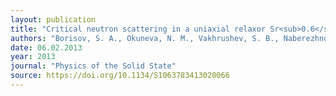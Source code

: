 ```yaml
---
layout: publication
title: "Critical neutron scattering in a uniaxial relaxor Sr<sub>0.6</sub>Ba<sub>0.4</sub>Nb<sub>2</sub>O<sub>6</sub>"
authors: "Borisov, S. A., Okuneva, N. M., Vakhrushev, S. B., Naberezhnov, A. A., Volk, T. R., & Filimonov, A. V."
date: 06.02.2013
year: 2013
journal: "Physics of the Solid State"
source: https://doi.org/10.1134/S1063783413020066
---
```

